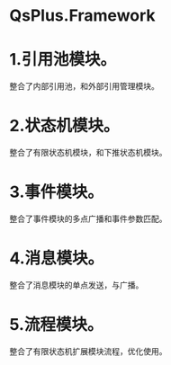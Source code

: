 # QsPlus.Framework


# 1.引用池模块。
整合了内部引用池，和外部引用管理模块。

# 2.状态机模块。
整合了有限状态机模块，和下推状态机模块。

# 3.事件模块。
整合了事件模块的多点广播和事件参数匹配。

# 4.消息模块。
整合了消息模块的单点发送，与广播。

# 5.流程模块。
整合了有限状态机扩展模块流程，优化使用。
